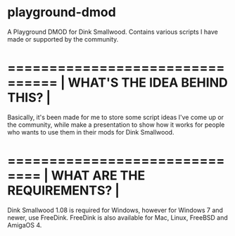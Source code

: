 # playground-dmod
A Playground DMOD for Dink Smallwood. Contains various scripts I have made or supported by the community.


================================
| WHAT'S THE IDEA BEHIND THIS? |
================================
Basically, it's been made for me to store some script ideas I've come up or the community, while make a presentation to show 
how it works for people who wants to use them in their mods for Dink Smallwood.


==============================
| WHAT ARE THE REQUIREMENTS? |
==============================

Dink Smallwood 1.08 is required for Windows, however for Windows 7 and newer, use FreeDink.
FreeDink is also available for Mac, Linux, FreeBSD and AmigaOS 4.
